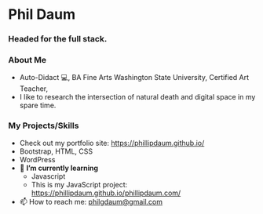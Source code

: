 # Phil Daum
### Headed for the full stack.

### About Me
- Auto-Didact 💻, BA Fine Arts Washington State University, Certified Art Teacher, 
- I like to research the intersection of natural death and digital space in my spare time.

### My Projects/Skills
- Check out my portfolio site: https://phillipdaum.github.io/
- Bootstrap, HTML, CSS
- WordPress
- 🌱 **I’m currently learning**
  -   Javascript
  -   This is my JavaScript project: https://phillipdaum.github.io/phillipdaum.com/
- 📫 How to reach me: philgdaum@gmail.com


